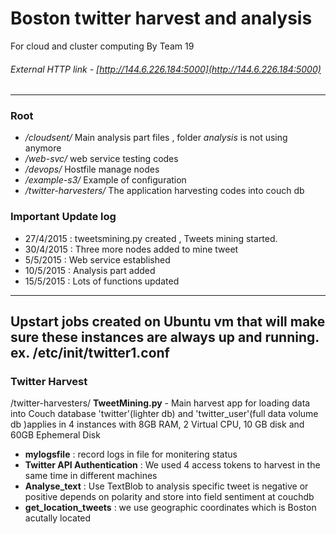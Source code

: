 # Boston twitter harvest and analysis
For cloud and cluster computing By Team 19
###### External HTTP link -  [http://144.6.226.184:5000](http://144.6.226.184:5000)
-----------------------------------------------------------------------------------------------------------------
### Root
- */cloudsent/*           Main analysis part files , folder *analysis* is not using anymore
- */web-svc/*             web service testing codes
- */devops/*              Hostfile manage nodes
- */example-s3/*          Example of configuration
- */twitter-harvesters/*  The application harvesting codes into couch db


### Important Update log
- 27/4/2015 : tweetsmining.py created , Tweets mining started.
- 30/4/2015 : Three more nodes added to mine tweet
- 5/5/2015  : Web service established
- 10/5/2015 : Analysis part added
- 15/5/2015 : Lots of functions updated

------------------------------------------------------------------------------------------------------------------
Upstart jobs created on Ubuntu vm that will make sure these instances are always up and running.
ex. /etc/init/twitter1.conf
------------------------------------------------------------------------------------------------------------------
### Twitter Harvest
/twitter-harvesters/
**TweetMining.py** - Main harvest app for loading data into Couch database 'twitter'(lighter db) and 'twitter_user'(full data volume db )applies in 4 instances with 8GB RAM, 2 Virtual CPU, 10 GB                   disk and 60GB Ephemeral Disk
- **mylogsfile** : record logs in file for monitering status
- **Twitter API Authentication** : We used 4 access tokens to harvest in the same time in different machines
- **Analyse_text** : Use TextBlob to analysis specific tweet is negative or positive depends on polarity and store into field sentiment at couchdb
- **get_location_tweets** : we use geographic coordinates which is Boston acutally located

### 


